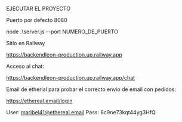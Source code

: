 EJECUTAR EL PROYECTO
 
Puerto por defecto 8080

 node .\server.js --port NUMERO_DE_PUERTO 


Sitio en Railway 

https://backendleon-production.up.railway.app


Acceso al chat:

https://backendleon-production.up.railway.app/chat

Email de etherial para probar el correcto envio de email con pedidos:

https://ethereal.email/login

User: maribel41@ethereal.email
Pass: 8c9ne73kqt44yg3HfQ